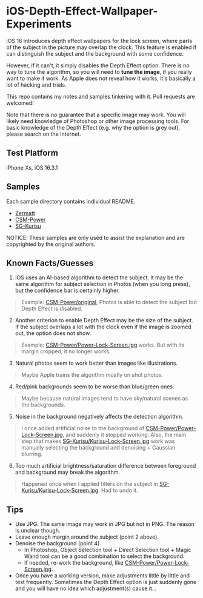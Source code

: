 iOS-Depth-Effect-Wallpaper-Experiments
======================================

iOS 16 introduces depth effect wallpapers for the lock screen, where parts of the subject in the picture may overlap the clock.
This feature is enabled if can distinguish the subject and the background with some confidence.

However, if it can't, it simply disables the Depth Effect option.
There is no way to tune the algorithm, so you will need to **tune the image**, if you really want to make it work.
As Apple does not reveal how it works, it's basically a lot of hacking and trials.

This repo contains my notes and samples tinkering with it. Pull requests are welcomed! 

Note that there is no guarantee that a specific image may work. 
You will likely need knowledge of Photoshop or other image processing tools.
For basic knowledge of the Depth Effect (e.g. why the option is grey out), please search on the Internet.

## Test Platform
iPhone Xs, iOS 16.3.1

## Samples
Each sample directory contains individual README.

* [Zermatt](Zermatt)
* [CSM-Power](CSM-Power)
* [SG-Kurisu](SG-Kurisu)

NOTICE: These samples are only used to assist the explanation and are copyrighted by the original authors.

## Known Facts/Guesses
1. iOS uses an AI-based algorithm to detect the subject. It may be the same algorithm for subject selection in Photos (when you long press), but the confidence bar is certainly higher. 
> Example: [CSM-Power/original](https://www.pixiv.net/en/artworks/87469406), Photos is able to detect the subject but Depth Effect is disabled.

2. Another criterion to enable Depth Effect may be the size of the subject. If the subject overlaps a lot with the clock even if the image is zoomed out, the option does not show.
> Example: [CSM-Power/Power-Lock-Screen.jpg](CSM-Power/Power-Lock-Screen.jpg) works. But with its margin cropped, it no longer works.

3. Natural photos seem to work better than images like illustrations. 
> Maybe Apple trains the algorithm mostly on shot photos.

4. Red/pink backgrounds seem to be worse than blue/green ones. 
> Maybe because natural images tend to have sky/natural scenes as the backgrounds.

5. Noise in the background negatively affects the detection algorithm.
> I once added artificial noise to the background of [CSM-Power/Power-Lock-Screen.jpg](CSM-Power/Power-Lock-Screen.jpg), and suddenly it stopped working. Also, the main step that makes [SG-Kurisu/Kurisu-Lock-Screen.jpg](SG-Kurisu/Kurisu-Lock-Screen.jpg) work was manually selecting the background and denoising + Gaussian blurring.

6. Too much artificial brightness/saturation difference between foreground and background may break the algorithm.
> Happened once when I applied filters on the subject in [SG-Kurisu/Kurisu-Lock-Screen.jpg](SG-Kurisu/Kurisu-Lock-Screen.jpg). Had to undo it.


## Tips
* Use JPG. The same image may work in JPG but not in PNG. The reason is unclear though.
* Leave enough margin around the subject (point 2 above).
* Denoise the background (point 4).
  * In Photoshop, Object Selection tool + Direct Selection tool + Magic Wand tool can be a good combination to select the background.
  * If needed, re-work the background, like [CSM-Power/Power-Lock-Screen.jpg](CSM-Power/Power-Lock-Screen.jpg).
* Once you have a working version, make adjustments little by little and test frequently. Sometimes the Depth Effect option is just suddenly gone and you will have no idea which adjustment(s) cause it...
